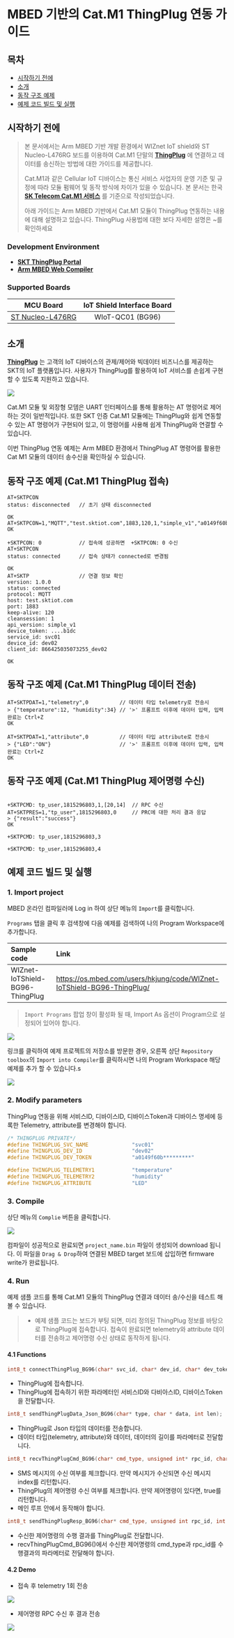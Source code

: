 # MBED 기반의 Cat.M1 ThingPlug 연동 가이드

## 목차

-   [시작하기 전에](#Prerequisites)
-   [소개](#Step-1-Overview)
-   [동작 구조 예제](#Step-2-SampleCode)
-   [예제 코드 빌드 및 실행](#Step-3-Build-and-Run)

<a name="Prerequisites"></a>
## 시작하기 전에

> 본 문서에서는 Arm MBED 기반 개발 환경에서 WIZnet IoT shield와 ST Nucleo-L476RG 보드를 이용하여 Cat.M1 단말의 **[ThingPlug][link-thingplug-portal]** 에 연결하고 데이터를 송신하는 방법에 대한 가이드를 제공합니다.
> 
> Cat.M1과 같은 Cellular IoT 디바이스는 통신 서비스 사업자의 운영 기준 및 규정에 따라 모듈 펌웨어 및 동작 방식에 차이가 있을 수 있습니다. 본 문서는 한국 **[SK Telecom Cat.M1 서비스][skt-iot-portal]** 를 기준으로 작성되었습니다.
> 
> 아래 가이드는 Arm MBED 기반에서 Cat.M1 모듈이 ThingPlug 연동하는 내용에 대해 설명하고 있습니다. ThingPlug 사용법에 대한 보다 자세한 설명은 ~를 확인하세요

### Development Environment
* **[SKT ThingPlug Portal][link-thingplug-portal]**
* **[Arm MBED Web Compiler][link-mbed-compiler]**



### Supported Boards

| MCU Board | IoT Shield Interface Board |
|:--------:|:--------:|
| [ST Nucleo-L476RG][link-nucleo-l476rg] | WIoT-QC01 (BG96) |

<a name="Step-1-Overview"></a>
## 소개

**[ThingPlug][link-thingplug-portal]** 는 고객의 IoT 디바이스의 관제/제어와 빅데이터 비즈니스를 제공하는 SKT의 IoT 플랫폼입니다. 사용자가 ThingPlug를 활용하여 IoT 서비스를 손쉽게 구현할 수 있도록 지원하고 있습니다.

![][1]

Cat.M1 모듈 및 외장형 모뎀은 UART 인터페이스를 통해 활용하는 AT 명령어로 제어하는 것이 일반적입니다. 또한 SKT 인증 Cat.M1 모듈에는 ThingPlug와 쉽게 연동할 수 있는 AT 명령어가 구현되어 있고, 이 명령어를 사용해 쉽게 ThingPlug와 연결할 수 있습니다.

이번 ThingPlug 연동 예제는 Arm MBED 환경에서 ThingPlug AT 명령어를 활용한 Cat M1 모듈의 데이터 송수신을 확인하실 수 있습니다.

<a name="Step-2-SampleCode"></a>

## 동작 구조 예제 (Cat.M1 ThingPlug 접속)

```
AT+SKTPCON
status: disconnected   // 초기 상태 disconnected

OK
AT+SKTPCON=1,"MQTT","test.sktiot.com",1883,120,1,"simple_v1","a0149f60b*********","svc01","dev02"
OK

+SKTPCON: 0            // 접속에 성공하면  +SKTPCON: 0 수신
AT+SKTPCON
status: connected      // 접속 상태가 connected로 변경됨

OK
AT+SKTP                // 연결 정보 확인
version: 1.0.0
status: connected
protocol: MQTT
host: test.sktiot.com
port: 1883
keep-alive: 120
cleansession: 1
api_version: simple_v1
device_token: ....b1dc
service_id: svc01
device_id: dev02
client_id: 866425035073255_dev02

OK

```


## 동작 구조 예제 (Cat.M1 ThingPlug 데이터 전송)

```
AT+SKTPDAT=1,"telemetry",0          // 데이터 타입 telemetry로 전송시
> {"temperature":12, "humidity":34} // '>' 프롬프트 이후에 데이터 입력, 입력 완료는 Ctrl+Z
OK

AT+SKTPDAT=1,"attribute",0          // 데이터 타입 attribute로 전송시
> {"LED":"ON"}                      // '>' 프롬프트 이후에 데이터 입력, 입력 완료는 Ctrl+Z
OK

```


## 동작 구조 예제 (Cat.M1 ThingPlug 제어명령 수신)

```

+SKTPCMD: tp_user,1815296803,1,[20,14]  // RPC 수신
AT+SKTPRES=1,"tp_user",1815296803,0     // PRC에 대한 처리 결과 응답
> {"result":"success"}
OK

+SKTPCMD: tp_user,1815296803,3

+SKTPCMD: tp_user,1815296803,4

```


<a name="Step-3-Build-and-Run"></a>
## 예제 코드 빌드 및 실행

### 1. Import project
MBED 온라인 컴파일러에 Log in 하여 상단 메뉴의 `Import`를 클릭합니다.

`Programs` 탭을 클릭 후 검색창에 다음 예제를 검색하여 나의 Program Workspace에 추가합니다.


| Sample code | Link |
|:--------|:--------|
| WIZnet-IoTShield-BG96-ThingPlug | https://os.mbed.com/users/hkjung/code/WIZnet-IoTShield-BG96-ThingPlug/ |


> `Import Programs` 팝업 창이 활성화 될 때, Import As 옵션이 Program으로 설정되어 있어야 합니다.

![][import1]

링크를 클릭하여 예제 프로젝트의 저장소를 방문한 경우, 오른쪽 상단 `Repository toolbox`의 `Import into Compiler`를 클릭하시면 나의 Program Workspace 해당 예제를 추가 할 수 있습니다.s

![][import2]

### 2. Modify parameters

ThingPlug 연동을 위해 서비스ID, 디바이스ID, 디바이스Token과 디바이스 명세에 등록한 Telemetry, attribute를 변경해야 합니다.

````cpp
/* THINGPLUG PRIVATE*/
#define THINGPLUG_SVC_NAME              "svc01"
#define THINGPLUG_DEV_ID                "dev02"
#define THINGPLUG_DEV_TOKEN             "a0149f60b*********"

#define THINGPLUG_TELEMETRY1            "temperature"
#define THINGPLUG_TELEMETRY2            "humidity"
#define THINGPLUG_ATTRIBUTE             "LED"
````

### 3. Compile

상단 메뉴의 `Complie` 버튼을 클릭합니다.

![][compile]

컴파일이 성공적으로 완료되면 `project_name.bin` 파일이 생성되어 download 됩니다. 이 파일을 `Drag & Drop`하여 연결된 MBED target 보드에 삽입하면 firmware write가 완료됩니다.

### 4. Run

예제 샘플 코드를 통해 Cat.M1 모듈의 ThingPlug 연결과 데이터 송/수신을 테스트 해볼 수 있습니다.

> * 예제 샘플 코드는 보드가 부팅 되면, 미리 정의된 ThingPlug 정보를 바탕으로 ThingPlug에 접속합니다. 접속이 완료되면 telemetry와 attribute 데이터를 전송하고 제어명령 수신 상태로 동작하게 됩니다.

#### 4.1 Functions

```cpp
int8_t connectThingPlug_BG96(char* svc_id, char* dev_id, char* dev_token);
```
 * ThingPlug에 접속합니다.
 * ThingPlug에 접속하기 위한 파라메터인 서비스ID와 다비아스ID, 디바이스Token을 전달합니다.

```cpp
int8_t sendThingPlugData_Json_BG96(char* type, char * data, int len);
```
 * ThingPlug로 Json 타입의 데이터를 전송합니다.
 * 데이터 타입(telemetry, attribute)와 데이터, 데이터의 길이를 파라메터로 전달합니다.

```cpp
int8_t recvThingPlugCmd_BG96(char* cmd_type, unsigned int* rpc_id, char* msg);
```
  * SMS 메시지의 수신 여부를 체크합니다. 만약 메시지가 수신되면 수신 메시지 index를 리턴합니다.
  * ThingPlug의 제어명령 수신 여부를 체크합니다. 만약 제어명령이 있다면, true를 리턴합니다.
  * 메인 루프 안에서 동작해야 합니다.

```cpp
int8_t sendThingPlugResp_BG96(char* cmd_type, unsigned int rpc_id, int result, char* result_data, int result_len);
```
 * 수신한 제어명령의 수행 결과를 ThingPlug로 전달합니다.
 * recvThingPlugCmd_BG96()에서 수신한 제어명령의 cmd_type과 rpc_id를 수행결과의 파라메터로 전달해야 합니다.

#### 4.2 Demo

* 접속 후 telemetry 1회 전송

![][3]

* 제어명령 RPC 수신 후 결과 전송

![][4]


[mbed-getting-started]: ./mbed_get_started.md
[skt-iot-portal]: https://www.sktiot.com/iot/developer/guide/guide/catM1/menu_05/page_01
[link-mbed-compiler]: https://ide.mbed.com/compiler/
[link-nucleo-l476rg]: https://os.mbed.com/platforms/ST-Nucleo-L476RG/
[link-bg96-atcommand-manual]: https://www.quectel.com/UploadImage/Downlad/Quectel_BG96_AT_Commands_Manual_V2.1.pdf
[link-bg96-tcp-manual]: https://www.quectel.com/UploadImage/Downlad/Quectel_BG96_TCP(IP)_AT_Commands_Manual_V1.0.pdf

[import1]: ./imgs/mbed_guide_webide_import.png
[import2]: ./imgs/mbed_guide_webide_import_repo.png
[compile]: ./imgs/mbed_guide_webide_compile.png
[1]: ./imgs/thingplug_main.png
[3]: ./imgs/thingplug_mbed_data_send.png
[4]: ./imgs/thingplug_mbed_cmd_result.png

[link-thingplug-atcommand-manual]: https://www.sktiot.com/api/common/file/download?fileId=00EYNW8OXF8VA94EE29A
[link-thingplug-portal]: https://portal.sktiot.com/intro
 
